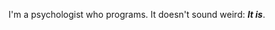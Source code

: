 I'm a psychologist who programs. It doesn't sound weird: <b><i>It is</i></b>.

<!---
nicobovina/nicobovina is a ✨ special ✨ repository because its `README.md` (this file) appears on your GitHub profile.
You can click the Preview link to take a look at your changes.
--->
